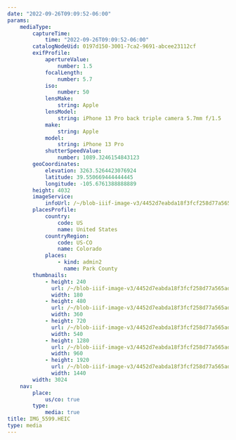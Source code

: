 ```yaml
---
date: "2022-09-26T09:09:52-06:00"
params:
    mediaType:
        captureTime:
            time: "2022-09-26T09:09:52-06:00"
        catalogNodeUid: 0197d150-3001-7ca2-9691-abcee23112cf
        exifProfile:
            apertureValue:
                number: 1.5
            focalLength:
                number: 5.7
            iso:
                number: 50
            lensMake:
                string: Apple
            lensModel:
                string: iPhone 13 Pro back triple camera 5.7mm f/1.5
            make:
                string: Apple
            model:
                string: iPhone 13 Pro
            shutterSpeedValue:
                number: 1089.3246154843123
        geoCoordinates:
            elevation: 3263.5264423076924
            latitude: 39.550669444444445
            longitude: -105.6761388888889
        height: 4032
        imageService:
            infoUrl: /~/blob-iiif-image-v3/4452d7eabda18f3fcf258d77a565ad39865302c2dfd2cbf6d4b82f58958ddaea/info.json
        placesProfile:
            country:
                code: US
                name: United States
            countryRegion:
                code: US-CO
                name: Colorado
            places:
                - kind: admin2
                  name: Park County
        thumbnails:
            - height: 240
              url: /~/blob-iiif-image-v3/4452d7eabda18f3fcf258d77a565ad39865302c2dfd2cbf6d4b82f58958ddaea/full/180%2C240/0/default.jpg
              width: 180
            - height: 480
              url: /~/blob-iiif-image-v3/4452d7eabda18f3fcf258d77a565ad39865302c2dfd2cbf6d4b82f58958ddaea/full/360%2C480/0/default.jpg
              width: 360
            - height: 720
              url: /~/blob-iiif-image-v3/4452d7eabda18f3fcf258d77a565ad39865302c2dfd2cbf6d4b82f58958ddaea/full/540%2C720/0/default.jpg
              width: 540
            - height: 1280
              url: /~/blob-iiif-image-v3/4452d7eabda18f3fcf258d77a565ad39865302c2dfd2cbf6d4b82f58958ddaea/full/960%2C1280/0/default.jpg
              width: 960
            - height: 1920
              url: /~/blob-iiif-image-v3/4452d7eabda18f3fcf258d77a565ad39865302c2dfd2cbf6d4b82f58958ddaea/full/1440%2C1920/0/default.jpg
              width: 1440
        width: 3024
    nav:
        place:
            us/co: true
        type:
            media: true
title: IMG_5599.HEIC
type: media
---
```

